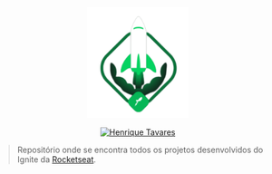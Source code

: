 <p align="center">
   <img src="https://raw.githubusercontent.com/tavareshenrique/ignite-reactjs/a11afefe824866f24dd3f9e1cc6e6e9530376ad1/%40assets/img/logo.svg" alt="Ignite" width="180"/>
</p>

<p align="center">
   <a href="https://www.linkedin.com/in/rodrigo-rael-a7a4b51a9/">
      <img alt="Henrique Tavares" src="https://img.shields.io/badge/-Rodrigo Rael-7159C1?style=flat&logo=Linkedin&logoColor=white" />
   </a>
</p>

> Repositório onde se encontra todos os projetos desenvolvidos do Ignite da [Rocketseat](https://github.com/Rocketseat).
